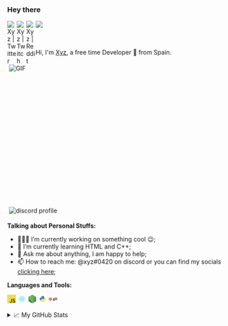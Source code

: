 ### Hey there
<a href="https://twitter.com/redicussed">
  <img align="left" alt="Xyz | Twitter" width="22px" src="https://cdn.jsdelivr.net/npm/simple-icons@v3/icons/twitter.svg" />
</a>
<a href="https://www.twitch.tv/kycss">
  <img align="left" alt="Xyz | Twitch" width="22px" src="https://cdn.jsdelivr.net/npm/simple-icons@v3/icons/twitch.svg" />
</a>
<a href="https://www.reddit.com/user/Kycss/">
  <img align="left" alt="Xyz | Reddit" width="22px" src="https://cdn.jsdelivr.net/npm/simple-icons@v3/icons/reddit.svg" />
</a>

![](https://visitor-badge.glitch.me/badge?page_id=kycss)

<br />

Hi, I'm [Xyz](https://e-z.bio/xyz), a free time Developer 🚀 from Spain.

  <img align="right" alt="GIF" src="https://lanyard-profile-readme.vercel.app/api/728662024606711819?theme=dark&amp;hideTimestamp=false&amp;bg=242430&amp;animated=true&amp;idleMessage=Probably AFK or Sleeping" width="500" height="320" draggable="false" />
  <img class="card" src="" alt="discord profile" style="padding: 4px; cursor: default; margin-top: 5px" >
  
**Talking about Personal Stuffs:**

- 👨🏽‍💻 I’m currently working on something cool :wink:;
- 🌱 I’m currently learning HTML and C++; 
- 💬 Ask me about anything, I am happy to help;
- 📫 How to reach me: @xyz#0420 on discord or you can find my socials <a href="https://e-z.bio/xyz">clicking here</a>;

**Languages and Tools:**  

<code><img height="20" src="https://raw.githubusercontent.com/github/explore/80688e429a7d4ef2fca1e82350fe8e3517d3494d/topics/javascript/javascript.png"></code>
<code><img height="20" src="https://raw.githubusercontent.com/github/explore/80688e429a7d4ef2fca1e82350fe8e3517d3494d/topics/react/react.png"></code>
<code><img height="20" src="https://raw.githubusercontent.com/github/explore/80688e429a7d4ef2fca1e82350fe8e3517d3494d/topics/nodejs/nodejs.png"></code>
<code><img height="20" src="https://raw.githubusercontent.com/github/explore/80688e429a7d4ef2fca1e82350fe8e3517d3494d/topics/python/python.png"></code>
<code><img height="20" src="https://raw.githubusercontent.com/github/explore/80688e429a7d4ef2fca1e82350fe8e3517d3494d/topics/git/git.png"></code>

<details>
<summary>📈 My GitHub Stats</summary>

<p align="center"> <img src="https://github-readme-stats.vercel.app/api?username=5qw&show_icons=true&theme=gotham" alt="5qw" />

</details>
